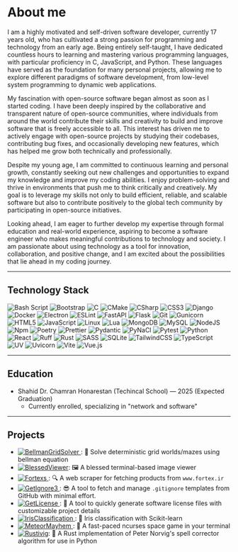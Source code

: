 # About me

I am a highly motivated and self-driven software developer, currently 17 years old, who has cultivated a strong passion for programming and technology from an early age. Being entirely self-taught, I have dedicated countless hours to learning and mastering various programming languages, with particular proficiency in C, JavaScript, and Python. These languages have served as the foundation for many personal projects, allowing me to explore different paradigms of software development, from low-level system programming to dynamic web applications.


My fascination with open-source software began almost as soon as I started coding. I have been deeply inspired by the collaborative and transparent nature of open-source communities, where individuals from around the world contribute their skills and creativity to build and improve software that is freely accessible to all. This interest has driven me to actively engage with open-source projects by studying their codebases, contributing bug fixes, and occasionally developing new features, which has helped me grow both technically and professionally.


Despite my young age, I am committed to continuous learning and personal growth, constantly seeking out new challenges and opportunities to expand my knowledge and improve my coding abilities. I enjoy problem-solving and thrive in environments that push me to think critically and creatively. My goal is to leverage my skills not only to build efficient, reliable, and scalable software but also to contribute positively to the global tech community by participating in open-source initiatives.


Looking ahead, I am eager to further develop my expertise through formal education and real-world experience, aspiring to become a software engineer who makes meaningful contributions to technology and society. I am passionate about using technology as a tool for innovation, collaboration, and positive change, and I am excited about the possibilities that lie ahead in my coding journey.

---

## Technology Stack

![Bash Script](https://img.shields.io/badge/bash_script-black?style=for-the-badge&logo=gnu-bash&logoColor=white)
![Bootstrap](https://img.shields.io/badge/Bootsrap-black?style=for-the-badge&logo=bootstrap&logoColor=white)
![C](https://img.shields.io/badge/c-black?style=for-the-badge&logo=c&logoColor=white)
![CMake](https://img.shields.io/badge/Cmake-black?style=for-the-badge&logo=cmake&logoColor=white)
![CSharp](https://img.shields.io/badge/c%23-black?style=for-the-badge&logo=csharp&logoColor=white)
![CSS3](https://img.shields.io/badge/css3-black?style=for-the-badge&logo=css&logoColor=white)
![Django](https://img.shields.io/badge/django-black?style=for-the-badge&logo=django&logoColor=white)
![Docker](https://img.shields.io/badge/docker-black?style=for-the-badge&logo=docker&logoColor=white)
![Electron](https://img.shields.io/badge/Electron-black?style=for-the-badge&logo=electron&logoColor=white)
![ESLint](https://img.shields.io/badge/ESLint-black?style=for-the-badge&logo=eslint&logoColor=white)
![FastAPI](https://img.shields.io/badge/FastAPI-black?style=for-the-badge&logo=fastapi&logoColor=white)
![Flask](https://img.shields.io/badge/flask-black?style=for-the-badge&logo=flask&logoColor=white)
![Git](https://img.shields.io/badge/git-black?style=for-the-badge&logo=git&logoColor=white)
![Gunicorn](https://img.shields.io/badge/gunicorn-black?style=for-the-badge&logo=gunicorn&logoColor=white)
![HTML5](https://img.shields.io/badge/html5-black?style=for-the-badge&logo=html5&logoColor=white)
![JavaScript](https://img.shields.io/badge/javascript-black?style=for-the-badge&logo=javascript&logoColor=white)
![Linux](https://img.shields.io/badge/Linux-black?style=for-the-badge&logo=linux&logoColor=white)
![Lua](https://img.shields.io/badge/lua-black?style=for-the-badge&logo=lua&logoColor=white)
![MongoDB](https://img.shields.io/badge/MongoDB-black?style=for-the-badge&logo=mongodb&logoColor=white)
![MySQL](https://img.shields.io/badge/mysql-black?style=for-the-badge&logo=mysql&logoColor=white)
![NodeJS](https://img.shields.io/badge/node.js-black?style=for-the-badge&logo=node.js&logoColor=white)
![Npm](https://img.shields.io/badge/Npm-black?style=for-the-badge&logo=npm&logoColor=white)
![Poetry](https://img.shields.io/badge/Poetry-black?style=for-the-badge&logo=poetry&logoColor=white)
![Prettier](https://img.shields.io/badge/Prettier-black?style=for-the-badge&logo=prettier&logoColor=white)
![Pydantic](https://img.shields.io/badge/Pydantic-black?style=for-the-badge&logo=pydantic&logoColor=white)
![PyNaCl](https://img.shields.io/badge/PyNaCl-black?style=for-the-badge&logo=pypi&logoColor=white)
![Pytest](https://img.shields.io/badge/pytest-black?style=for-the-badge&logo=pytest&logoColor=white)
![Python](https://img.shields.io/badge/python-black?style=for-the-badge&logo=python&logoColor=white)
![React](https://img.shields.io/badge/react-black?style=for-the-badge&logo=react&logoColor=white)
![Ruff](https://img.shields.io/badge/Ruff-black?style=for-the-badge&logo=ruff&logoColor=white)
![Rust](https://img.shields.io/badge/Rust-black?style=for-the-badge&logo=rust&logoColor=white)
![SASS](https://img.shields.io/badge/SASS-black?style=for-the-badge&logo=SASS&logoColor=white)
![SQLite](https://img.shields.io/badge/sqlite-black?style=for-the-badge&logo=sqlite&logoColor=white)
![TailwindCSS](https://img.shields.io/badge/tailwindcss-black?style=for-the-badge&logo=tailwind-css&logoColor=white)
![TypeScript](https://img.shields.io/badge/typescript-black?style=for-the-badge&logo=typescript&logoColor=white)
![UV](https://img.shields.io/badge/UV-black?style=for-the-badge&logo=uv&logoColor=white)
![Uvicorn](https://img.shields.io/badge/Uvicorn-black?style=for-the-badge&logo=pypi&logoColor=white)
![Vite](https://img.shields.io/badge/vite-black?style=for-the-badge&logo=vite&logoColor=white)
![Vue.js](https://img.shields.io/badge/Vue.js-black?style=for-the-badge&logo=vue.js&logoColor=white)

---

## Education

* Shahid Dr. Chamran Honarestan (Techincal School) — 2025 (Expected Graduation)
  * Currently enrolled, specializing in "network and software"

---

## Projects

- [![BellmanGridSolver](https://img.shields.io/badge/Bellman%20Grid%20Solver-black?style=for-the-badge&logo=poetry&logoColor=white)
](https://github.com/ashkanfeyzollahi/bellman-grid-solver): 🤖 Solve deterministic grid worlds/mazes using bellman equation
- [![BlessedViewer](https://img.shields.io/badge/Blessed%20Viewer-black?style=for-the-badge&logo=pypi&logoColor=white)](https://github.com/ashkanfeyzollahi/blessedviewer): 🖼️ A blessed terminal-based image viewer
- [![Fortexs](https://img.shields.io/badge/Fortexs-black?style=for-the-badge&logo=poetry&logoColor=white)
](https://github.com/ashkanfeyzollahi/fortexs): 🔍 A web scraper for fetching products from `www.fortex.ir`
- [![GetIgnore3](https://img.shields.io/badge/GetIgnore3-black?style=for-the-badge&logo=pypi&logoColor=white)
](https://github.com/ashkanfeyzollahi/getignore3): 😎 A tool to fetch and manage `.gitignore` templates from GitHub with minimal effort.
- [![GetLicense](https://img.shields.io/badge/GetLicense-black?style=for-the-badge&logo=pypi&logoColor=white)
](https://github.com/ashkanfeyzollahi/getlicense): 📖 A tool to quickly generate software license files with customizable project details
- [![IrisClassification](https://img.shields.io/badge/Iris%20Classification-black?style=for-the-badge&logo=poetry&logoColor=white)
](https://github.com/ashkanfeyzollahi/iris-classification): 🤖 Iris classification with Scikit-learn
- [![MeteorMayhem](https://img.shields.io/badge/MeteorMayhem-black?style=for-the-badge&logo=c&logoColor=white)
](https://github.com/ashkanfeyzollahi/meteormayhem): 🚀 A fast-paced ncurses space game in your terminal
- [![Rustivig](https://img.shields.io/badge/Rustivig-black?style=for-the-badge&logo=rust&logoColor=white)](https://github.com/ashkanfeyzollahi/rustivig): 🧙 A Rust implementation of Peter Norvig's spell corrector algorithm for use in Python
